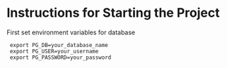 # Instructions for Starting the Project
 

First set environment variables for database  

     export PG_DB=your_database_name
     export PG_USER=your_username
     export PG_PASSWORD=your_password
